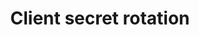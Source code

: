 ---
title: Client secret rotation
meta:
  - name: description
    content: Okta client secret rotation helps you rotate and manage your client secrets without service or app downtime.
layout: Guides
sections:
- main
---